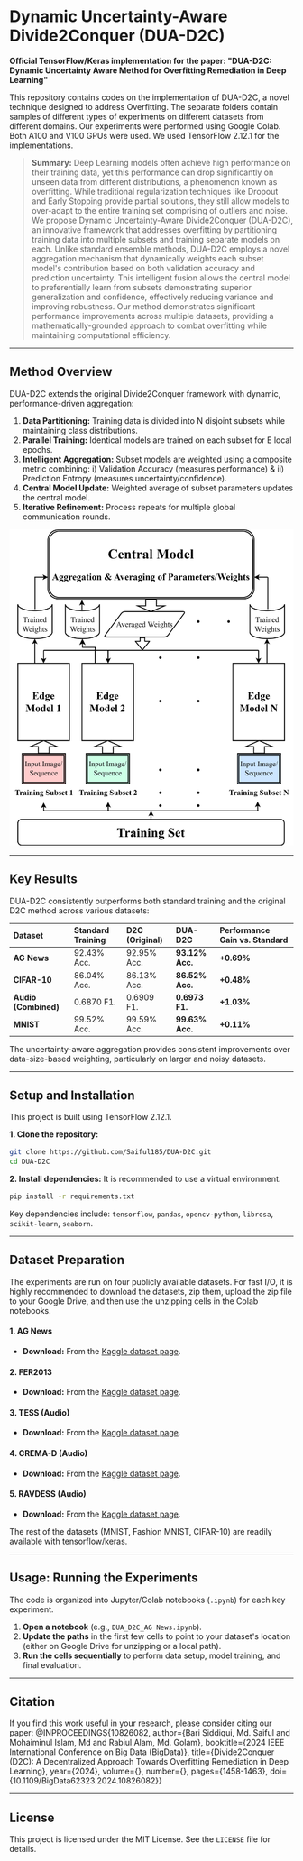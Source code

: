 # Dynamic Uncertainty-Aware Divide2Conquer (DUA-D2C)
**Official TensorFlow/Keras implementation for the paper: "DUA-D2C: Dynamic Uncertainty Aware Method for Overfitting Remediation in Deep Learning"**

This repository contains codes on the implementation of DUA-D2C, a novel technique designed to address Overfitting. The separate folders contain samples of different types of experiments on different datasets from different domains. Our experiments were performed using Google Colab. Both A100 and V100 GPUs were used. We used TensorFlow 2.12.1 for the implementations.

> **Summary:** Deep Learning models often achieve high performance on their training data, yet this performance can drop significantly on unseen data from different distributions, a phenomenon known as overfitting. While traditional regularization techniques like Dropout and Early Stopping provide partial solutions, they still allow models to over-adapt to the entire training set comprising of outliers and noise. We propose Dynamic Uncertainty-Aware Divide2Conquer (DUA-D2C), an innovative framework that addresses overfitting by partitioning training data into multiple subsets and training separate models on each. Unlike standard ensemble methods, DUA-D2C employs a novel aggregation mechanism that dynamically weights each subset model's contribution based on both validation accuracy and prediction uncertainty. This intelligent fusion allows the central model to preferentially learn from subsets demonstrating superior generalization and confidence, effectively reducing variance and improving robustness. Our method demonstrates significant performance improvements across multiple datasets, providing a mathematically-grounded approach to combat overfitting while maintaining computational efficiency.

---

## Method Overview

DUA-D2C extends the original Divide2Conquer framework with dynamic, performance-driven aggregation:
1.  **Data Partitioning:** Training data is divided into N disjoint subsets while maintaining class distributions.
2.  **Parallel Training:** Identical models are trained on each subset for E local epochs.
3.  **Intelligent Aggregation:** Subset models are weighted using a composite metric combining: i) Validation Accuracy (measures performance) & ii) Prediction Entropy (measures uncertainty/confidence).
4.  **Central Model Update:** Weighted average of subset parameters updates the central model.
5.  **Iterative Refinement:** Process repeats for multiple global communication rounds.

![DUA-D2C Diagram](figures/DUA-D2C_Diagram.png)

---

## Key Results

DUA-D2C consistently outperforms both standard training and the original D2C method across various datasets:

| Dataset | Standard Training | D2C (Original) | DUA-D2C | Performance Gain vs. Standard |
| :--- | :--- | :--- | :--- | :--- |
| **AG News** | 92.43% Acc. | 92.95% Acc. | **93.12% Acc.** | **+0.69%** |
| **CIFAR-10** | 86.04% Acc. | 86.13% Acc. | **86.52% Acc.** | **+0.48%** |
| **Audio (Combined)** | 0.6870 F1. | 0.6909 F1. | **0.6973 F1.** | **+1.03%** |
| **MNIST** | 99.52% Acc. | 99.59% Acc. | **99.63% Acc.** | **+0.11%** |

The uncertainty-aware aggregation provides consistent improvements over data-size-based weighting, particularly on larger and noisy datasets.

---

## Setup and Installation

This project is built using TensorFlow 2.12.1.

**1. Clone the repository:**
```bash
git clone https://github.com/Saiful185/DUA-D2C.git
cd DUA-D2C
```

**2. Install dependencies:**
It is recommended to use a virtual environment.
```bash
pip install -r requirements.txt
```
Key dependencies include: `tensorflow`, `pandas`, `opencv-python`, `librosa`, `scikit-learn`, `seaborn`.

---

## Dataset Preparation

The experiments are run on four publicly available datasets. For fast I/O, it is highly recommended to download the datasets, zip them, upload the zip file to your Google Drive, and then use the unzipping cells in the Colab notebooks.

#### 1. AG News
- **Download:** From the [Kaggle dataset page](https://www.kaggle.com/datasets/amananandrai/ag-news-classification-dataset). 
  
#### 2. FER2013
- **Download:** From the [Kaggle dataset page](https://www.kaggle.com/datasets/msambare/fer2013).

#### 3. TESS (Audio)
- **Download:** From the [Kaggle dataset page](https://www.kaggle.com/datasets/ejlok1/toronto-emotional-speech-set-tess).

#### 4. CREMA-D (Audio)
- **Download:** From the [Kaggle dataset page](https://www.kaggle.com/datasets/ejlok1/cremad).

#### 5. RAVDESS (Audio)
- **Download:** From the [Kaggle dataset page](https://www.kaggle.com/datasets/uwrfkaggler/ravdess-emotional-speech-audio).

The rest of the datasets (MNIST, Fashion MNIST, CIFAR-10) are readily available with tensorflow/keras.

---

## Usage: Running the Experiments

The code is organized into Jupyter/Colab notebooks (`.ipynb`) for each key experiment.

1.  **Open a notebook** (e.g., `DUA_D2C_AG News.ipynb`).
2.  **Update the paths** in the first few cells to point to your dataset's location (either on Google Drive for unzipping or a local path).
3.  **Run the cells sequentially** to perform data setup, model training, and final evaluation.

---

## Citation

If you find this work useful in your research, please consider citing our paper:
@INPROCEEDINGS{10826082,
  author={Bari Siddiqui, Md. Saiful and Mohaiminul Islam, Md and Rabiul Alam, Md. Golam},
  booktitle={2024 IEEE International Conference on Big Data (BigData)}, 
  title={Divide2Conquer (D2C): A Decentralized Approach Towards Overfitting Remediation in Deep Learning}, 
  year={2024},
  volume={},
  number={},
  pages={1458-1463},
  doi={10.1109/BigData62323.2024.10826082}}

---

## License
This project is licensed under the MIT License. See the `LICENSE` file for details.
